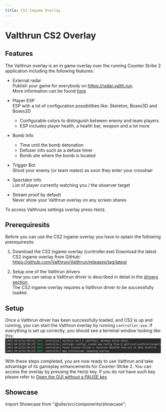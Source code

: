 ```yaml
---
title: CS2 Ingame Overlay
---
```


# Valthrun CS2 Overlay

## Features

The Valthrun overlay is an in game overlay over the running Counter Strike 2 application including the following features:

- External radar  
  Publish your game for everybody on https://radar.valth.run.  
  More information can be found [here](./cs2_radar_standalone)

- Player ESP  
  ESP with a lot of configuration possibilities like: Skeleton, Boxes3D and Boxes2D

  - Configurable colors to distinguish between enemy and team players
  - ESP includes player health, a health bar, weapon and a lot more

- Bomb Info

  - Time until the bomb detonation
  - Defuser info such as a defuse timer
  - Bomb site where the bomb is located

- Trigger Bot  
  Shoot your enemy (or team mates) as soon they enter your crosshair

- Spectator info  
  List of player currently watching you / the observer target

- Stream proof by default  
  Never show your Valthrun overlay on any screen shares

To access Valthruns settings overlay press `PAUSE`.

## Prerequiresits

Before you can use the CS2 ingame overlay you have to optain the following prerequiresits:

1. Download the CS2 ingame overlay (controller.exe)
   Download the latest CS2 ingame overlay from GitHub:
   https://github.com/Valthrun/Valthrun/releases/tag/latest

2. Setup one of the Valthrun drivers  
   How you can setup a Valthrun driver is described in detail in the [drivers section](../driver/).  
   The CS2 ingame overlay requires a Valthrun driver to be successfully loaded.

## Setup

Once a Valthrun driver has been successfully loaded, and CS2 is up and running,
you can start the Valthrun overlay by running `controller.exe`.
If everything is set up correctly, you should see a terminal window looking like this:
![Screenshot of Success](../../_media/screenshot_controller_success.png)

With these steps completed, you are now ready to use Valthrun and take advantage of its gameplay enhancements for Counter-Strike 2.
You can access the overlay by pressing the `PAUSE` key. If you do not have such key please refer to [Open the GUI without a PAUSE key](../../troubleshooting/overlay/pause_key)

## Showcase

import Showcase from "@site/src/components/showcase";

<Showcase />
